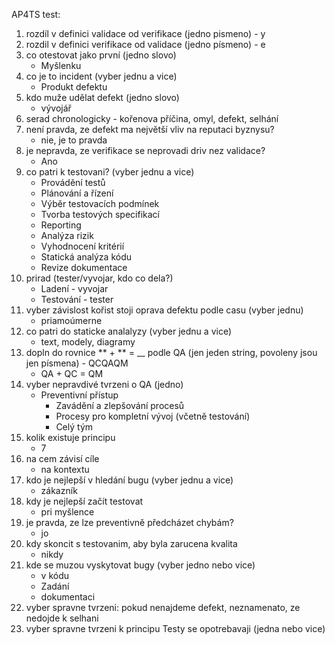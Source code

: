 AP4TS test:

1.  rozdíl v definici validace od verifikace (jedno pismeno) - y
2.  rozdil v definici verifikace od validace (jedno písmeno) - e
3.  co otestovat jako první (jedno slovo)
    - Myšlenku
4.  co je to incident (vyber jednu a vice)
    - Produkt defektu
5.  kdo muže udělat defekt (jedno slovo)
    - vývojář
6.  serad chronologicky - kořenova příčina, omyl, defekt, selhání
7.  není pravda, ze defekt ma největší vliv na reputaci byznysu?
    - nie, je to pravda
8.  je nepravda, ze verifikace se neprovadi driv nez validace?
    - Ano
9.  co patri k testovani? (vyber jednu a vice)
    - Provádění testů
    - Plánování a řízení
    - Výběr testovacích podmínek
    - Tvorba testových specifikací
    - Reporting
    - Analýza rizik
    - Vyhodnocení kritérií
    - Statická analýza kódu
    - Revize dokumentace
10. prirad (tester/vyvojar, kdo co dela?)
    - Ladení - vyvojar
    - Testování - tester
11. vyber závislost kořist stoji oprava defektu podle casu (vyber jednu)
    - priamoúmerne
12. co patri do staticke analalyzy (vyber jednu a vice)
    - text, modely, diagramy
13. dopln do rovnice ** + ** = \_\_ podle QA (jen jeden string, povoleny jsou jen písmena) - QCQAQM
    - QA + QC = QM
14. vyber nepravdivé tvrzeni o QA (jedno)
    - Preventivní přístup
      - Zavádění a zlepšování procesů
      - Procesy pro kompletní vývoj (včetně testování)
      - Celý tým
15. kolik existuje principu
    - 7
16. na cem závisí cíle
    - na kontextu
17. kdo je nejlepší v hledání bugu (vyber jednu a vice)
    - zákazník
18. kdy je nejlepší začít testovat
    - pri myšlence
19. je pravda, ze lze preventivně předcházet chybám?
    - jo
20. kdy skoncit s testovanim, aby byla zarucena kvalita
    - nikdy
21. kde se muzou vyskytovat bugy (vyber jedno nebo vice)
    - v kódu
    - Zadání
    - dokumentaci
22. vyber spravne tvrzeni: pokud nenajdeme defekt, neznamenato, ze nedojde k selhani
23. vyber spravne tvrzeni k principu Testy se opotrebavaji (jedna nebo vice)
